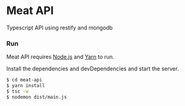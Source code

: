 # Meat API

Typescript API using restify and mongodb

### Run

Meat API requires [Node.js](https://nodejs.org/) and [Yarn](https://yarnpkg.com/) to run.

Install the dependencies and devDependencies and start the server.

```sh
$ cd meat-api
$ yarn install
$ tsc -w
$ nodemon dist/main.js
```
